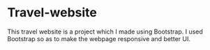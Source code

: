 # Travel-website
This travel website is a project which I made using Bootstrap. I used Bootstrap so as to make the webpage responsive and better UI.

